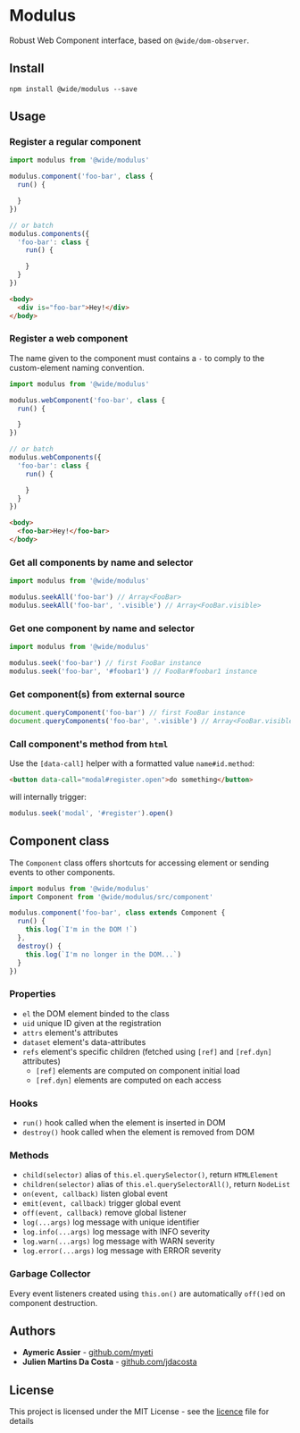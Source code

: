 # Modulus

Robust Web Component interface, based on `@wide/dom-observer`.


## Install

```
npm install @wide/modulus --save
```


## Usage


### Register a regular component

```js
import modulus from '@wide/modulus'

modulus.component('foo-bar', class {
  run() {

  }
})

// or batch
modulus.components({
  'foo-bar': class {
    run() {

    }
  }
})
```

```html
<body>
  <div is="foo-bar">Hey!</div>
</body>
```

### Register a web component

The name given to the component must contains a `-` to comply to the custom-element naming convention.

```js
import modulus from '@wide/modulus'

modulus.webComponent('foo-bar', class {
  run() {

  }
})

// or batch
modulus.webComponents({
  'foo-bar': class {
    run() {

    }
  }
})
```

```html
<body>
  <foo-bar>Hey!</foo-bar>
</body>
```

### Get all components by name and selector

```js
import modulus from '@wide/modulus'

modulus.seekAll('foo-bar') // Array<FooBar>
modulus.seekAll('foo-bar', '.visible') // Array<FooBar.visible>
```

### Get one component by name and selector

```js
import modulus from '@wide/modulus'

modulus.seek('foo-bar') // first FooBar instance
modulus.seek('foo-bar', '#foobar1') // FooBar#foobar1 instance
```

### Get component(s) from external source

```js
document.queryComponent('foo-bar') // first FooBar instance
document.queryComponents('foo-bar', '.visible') // Array<FooBar.visible>
```
 
### Call component's method from `html`

Use the `[data-call]` helper with a formatted value `name#id.method`:
```html
<button data-call="modal#register.open">do something</button>
```

will internally trigger:
```js
modulus.seek('modal', '#register').open()
```



## Component class

The `Component` class offers shortcuts for accessing element or sending events to other components.

```js
import modulus from '@wide/modulus'
import Component from '@wide/modulus/src/component'

modulus.component('foo-bar', class extends Component {
  run() {
    this.log(`I'm in the DOM !`)
  },
  destroy() {
    this.log(`I'm no longer in the DOM...`)
  }
})
```

### Properties

- `el` the DOM element binded to the class
- `uid` unique ID given at the registration
- `attrs` element's attributes
- `dataset` element's data-attributes
- `refs` element's specific children (fetched using `[ref]` and `[ref.dyn]` attributes)
  - `[ref]` elements are computed on component initial load
  - `[ref.dyn]` elements are computed on each access

### Hooks

- `run()` hook called when the element is inserted in DOM
- `destroy()` hook called when the element is removed from DOM

### Methods

- `child(selector)` alias of `this.el.querySelector()`, return `HTMLElement`
- `children(selector)` alias of `this.el.querySelectorAll()`, return `NodeList`
- `on(event, callback)` listen global event
- `emit(event, callback)` trigger global event
- `off(event, callback)` remove global listener
- `log(...args)` log message with unique identifier
- `log.info(...args)` log message with INFO severity
- `log.warn(...args)` log message with WARN severity
- `log.error(...args)` log message with ERROR severity

### Garbage Collector

Every event listeners created using `this.on()` are automatically `off()`ed on component destruction.


## Authors

- **Aymeric Assier** - [github.com/myeti](https://github.com/myeti)
- **Julien Martins Da Costa** - [github.com/jdacosta](https://github.com/jdacosta)


## License

This project is licensed under the MIT License - see the [licence](licence) file for details